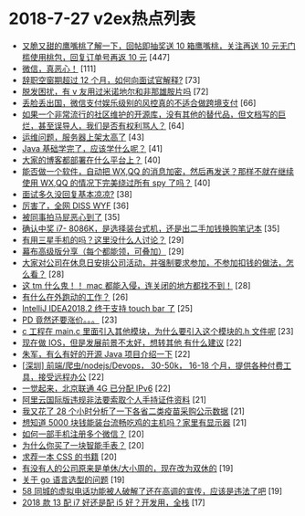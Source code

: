 # 2018-7-27 v2ex热点列表

+ [又脆又甜的鹰嘴桃了解一下，回帖即抽奖送 10 箱鹰嘴桃，关注再送 10 元无门槛使用桃包，回复订单号再返 10 元](https://www.v2ex.com/t/474644#reply447) [447]
+ [微信，真恶心！](https://www.v2ex.com/t/474688#reply111) [111]
+ [辞职空窗期超过 12 个月，如何向面试官解释?](https://www.v2ex.com/t/474588#reply73) [73]
+ [脱发困扰，有 v 友用过米诺地尔和非那雄胺片吗](https://www.v2ex.com/t/474573#reply72) [72]
+ [丢脸丢出国，微信支付娱乐级别的风控真的不适合做跨境支付](https://www.v2ex.com/t/474546#reply66) [66]
+ [如果一个非常流行的社区维护的开源库，没有其他的替代品，但文档写的巨烂，甚至误导人，我们是否有权利骂人？](https://www.v2ex.com/t/474593#reply64) [64]
+ [运维问题，服务器上架太高了](https://www.v2ex.com/t/474680#reply43) [43]
+ [Java 基础学完了，应该学什么呢？](https://www.v2ex.com/t/474548#reply41) [41]
+ [大家的博客都部署在什么平台上？](https://www.v2ex.com/t/474630#reply40) [40]
+ [能否做一个软件，自动把 WX,QQ 的消息加密，然后再发送？那样不就在继续使用 WX,QQ 的情况下完美绕过所有 spy 了吗？](https://www.v2ex.com/t/474727#reply40) [40]
+ [面试多久没回复基本凉凉?](https://www.v2ex.com/t/474586#reply38) [38]
+ [厉害了，全网 DISS WYF](https://www.v2ex.com/t/474642#reply36) [36]
+ [被同事拍马屁恶心到了](https://www.v2ex.com/t/474648#reply35) [35]
+ [确认中奖 i7- 8086K，是选择装台式机，还是出二手加钱换购笔记本](https://www.v2ex.com/t/474597#reply35) [35]
+ [有用三星手机的吗？这里没什么人讨论？](https://www.v2ex.com/t/474652#reply29) [29]
+ [幕布高级版分享（每个都能领，可叠加）](https://www.v2ex.com/t/474552#reply29) [29]
+ [大家对公司在休息日安排公司活动，并强制要求参加，不参加扣钱的做法，怎么看？](https://www.v2ex.com/t/474561#reply28) [28]
+ [这 tm 什么鬼！！ mac 都能入侵，连关闭的地方都找不到！](https://www.v2ex.com/t/474594#reply28) [28]
+ [有什么在外跑动的工作？](https://www.v2ex.com/t/474739#reply26) [26]
+ [IntelliJ IDEA2018.2 终于支持 touch bar 了](https://www.v2ex.com/t/474614#reply25) [25]
+ [PD 竟然还要涨价。。。](https://www.v2ex.com/t/474746#reply23) [23]
+ [c 工程在 main.c 里面引入其他模块，为什么要引入这个模块的.h 文件呢](https://www.v2ex.com/t/474567#reply23) [23]
+ [现在做 IOS，但是发展前景不太好，想转其他 有什么建议](https://www.v2ex.com/t/474629#reply22) [22]
+ [朱军，有么有好的开源 Java 项目介绍一下](https://www.v2ex.com/t/474563#reply22) [22]
+ [[深圳] 前端/爬虫/nodejs/Devops， 30-50k， 16-18 个月，提供各种付费工具，接受远程办公](https://www.v2ex.com/t/474604#reply22) [22]
+ [一觉起来，北京联通 4G 已分配 IPv6](https://www.v2ex.com/t/474619#reply22) [22]
+ [阿里云国际版违规非法要索取个人手持证件资料](https://www.v2ex.com/t/474664#reply21) [21]
+ [我又花了 28 个小时分析了一下各省二类疫苗采购公示数据](https://www.v2ex.com/t/474773#reply21) [21]
+ [想知道 5000 块钱能装台流畅吃鸡的主机吗？家里有显示器](https://www.v2ex.com/t/474575#reply21) [21]
+ [如何一部手机注册多个微信？](https://www.v2ex.com/t/474676#reply20) [20]
+ [为什么你买了一块智能手表？](https://www.v2ex.com/t/474711#reply20) [20]
+ [求荐一本 CSS 的书籍](https://www.v2ex.com/t/474716#reply20) [20]
+ [有没有人的公司原来是单休/大小周的，现在改为双休的](https://www.v2ex.com/t/474720#reply19) [19]
+ [关于 go 语言选型的问题](https://www.v2ex.com/t/474564#reply19) [19]
+ [58 同城的虚拟电话功能被人破解了还在高调的宣传，应该是违法了吧](https://www.v2ex.com/t/474608#reply19) [19]
+ [2018 款 13 配 i7 好还是配 i5 好？开发用，全栈](https://www.v2ex.com/t/474636#reply17) [17]
